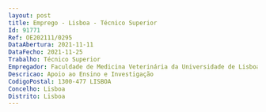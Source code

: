 ```yaml
--- 
layout: post
title: Emprego - Lisboa - Técnico Superior
Id: 91771
Ref: OE202111/0295
DataAbertura: 2021-11-11
DataFecho: 2021-11-25
Trabalho: Técnico Superior
Empregador: Faculdade de Medicina Veterinária da Universidade de Lisboa
Descricao: Apoio ao Ensino e Investigação
CodigoPostal: 1300-477 LISBOA
Concelho: Lisboa
Distrito: Lisboa
--- 
```


